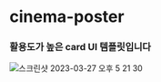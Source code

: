 # cinema-poster
### 활용도가 높은 card UI 템플릿입니다
![스크린샷 2023-03-27 오후 5 21 30](https://user-images.githubusercontent.com/97887376/227883986-0b24e85c-60d4-43ee-a9b6-f25027c8c74b.png)
